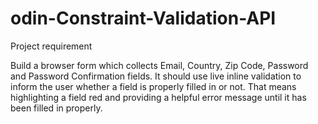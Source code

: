 # odin-Constraint-Validation-API

Project requirement

Build a browser form which collects Email, Country, Zip Code, Password and Password Confirmation fields. It should use live inline validation to inform the user whether a field is properly filled in or not. That means highlighting a field red and providing a helpful error message until it has been filled in properly.